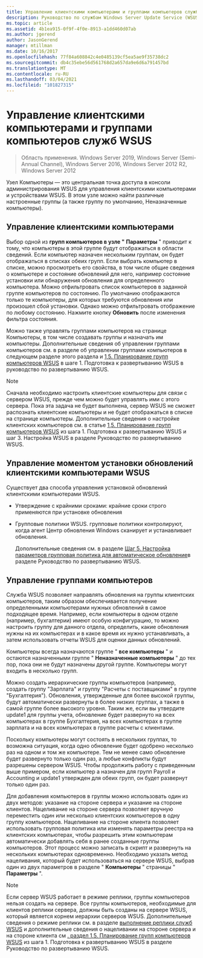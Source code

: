 ```yaml
---
title: Управление клиентскими компьютерами и группами компьютеров служб WSUS
description: Руководство по службам Windows Server Update Service (WSUS) — Управление клиентскими компьютерами и группами
ms.topic: article
ms.assetid: 4b1ea915-0f9f-4f0e-8913-a1dd460d07ab
ms.author: jgerend
author: JasonGerend
manager: mtillman
ms.date: 10/16/2017
ms.openlocfilehash: 77f84a608842c4e0485139cf5ea5ae9f35738dc2
ms.sourcegitcommit: db4c35ebe56d561768d2a657da9e6d6a791457bd
ms.translationtype: MT
ms.contentlocale: ru-RU
ms.lasthandoff: 03/04/2021
ms.locfileid: "101827315"
---
```

# <a name="managing-wsus-client-computers-and-wsus-computer-groups"></a>Управление клиентскими компьютерами и группами компьютеров служб WSUS

>Область применения. Windows Server 2019, Windows Server (Semi-Annual Channel), Windows Server 2016, Windows Server 2012 R2, Windows Server 2012

Узел Компьютеры — это центральная точка доступа в консоли администрирования WSUS для управления клиентскими компьютерами и устройствами WSUS. В этом узле можно найти различные настроенные группы (а также группу по умолчанию, Неназначенные компьютеры).

## <a name="managing-client-computers"></a>Управление клиентскими компьютерами
Выбор одной из **групп компьютеров в узле "** **Параметры** " приводит к тому, что компьютеры в этой группе будут отображаться в области сведений. Если компьютер назначен нескольким группам, он будет отображаться в списках обеих групп. Если выбрать компьютер в списке, можно просмотреть его свойства, в том числе общие сведения о компьютере и состояние обновлений для него, например состояние установки или обнаружения обновления для определенного компьютера. Можно отфильтровать список компьютеров в заданной группе компьютеров по состоянию. По умолчанию отображаются только те компьютеры, для которых требуются обновления или произошел сбой установки. Однако можно отфильтровать отображение по любому состоянию. Нажмите кнопку **Обновить** после изменения фильтра состояния.

Можно также управлять группами компьютеров на странице Компьютеры, в том числе создавать группы и назначать им компьютеры. Дополнительные сведения об управлении группами компьютеров см. в разделе об управлении группами компьютеров в следующем разделе этого раздела и [1,5. Планирование групп компьютеров WSUS](../plan/plan-your-wsus-deployment.md#15-plan-wsus-computer-groups) в шаге 1. Подготовка к развертыванию WSUS в руководство по развертыванию WSUS.

> [!NOTE]
> Сначала необходимо настроить клиентские компьютеры для связи с сервером WSUS, прежде чем можно будет управлять ими с этого сервера. Пока эта задача не будет выполнена, сервер WSUS не сможет распознать клиентские компьютеры и не будет отображаться в списке на странице компьютеры. Дополнительные сведения о настройке клиентских компьютеров см. в статье [1,5. Планирование групп компьютеров WSUS](../plan/plan-your-wsus-deployment.md#15-plan-wsus-computer-groups) из шага 1. Подготовка к развертыванию WSUS и шаг 3. Настройка WSUS в разделе Руководство по развертыванию WSUS.

## <a name="controlling-when-wsus-client-computers-install-updates"></a>Управление моментом установки обновлений клиентскими компьютерами WSUS
Существует два способа управления установкой обновлений клиентскими компьютерами WSUS.

-   Утверждение с крайними сроками: крайние сроки строго применяются при установке обновления

-   Групповые политики WSUS. групповые политики контролируют, когда агент Центр обновления Windows сканирует и устанавливает обновления.

    Дополнительные сведения см. в разделе [Шаг 5. Настройка параметров групповая политика для автоматическое обновление](../deploy/4-configure-group-policy-settings-for-automatic-updates.md)в разделе Руководство по развертыванию WSUS.

## <a name="managing-computer-groups"></a>Управление группами компьютеров
Служба WSUS позволяет направлять обновления на группы клиентских компьютеров, таким образом обеспечивается получение определенными компьютерами нужных обновлений в самое подходящее время. Например, если компьютеры в одном отделе (например, бухгалтерии) имеют особую конфигурацию, то можно настроить группу для данного отдела, определить, какие обновления нужны на их компьютерах и в какое время их нужно устанавливать, а затем использовать отчеты WSUS для оценки данных обновлений.

Компьютеры всегда назначаются группе " **все компьютеры** " и остаются назначенными группе " **Неназначенные компьютеры** " до тех пор, пока они не будут назначены другой группе. Компьютеры могут входить в несколько групп.

Можно создать иерархические группы компьютеров (например, создать группу "Зарплата" и группу "Расчеты с поставщиками" в группе "Бухгалтерия"). Обновления, утвержденные для более высокой группы, будут автоматически развернуты в более низких группах, а также в самой группе более высокого уровня. Таким же, если вы утвердите update1 для группы учета, обновление будет развернуто на всех компьютерах в группе Бухгалтерия, на всех компьютерах в группе зарплата и на всех компьютерах в группе расчеты с клиентами.

Поскольку компьютеры могут состоять в нескольких группах, то возможна ситуация, когда одно обновление будет одобрено несколько раз на одном и том же компьютере. Тем не менее само обновление будет развернуто только один раз, а любые конфликты будут разрешены сервером WSUS. Чтобы продолжить работу с приведенным выше примером, если компьютер a назначен для групп Payroll и Accounting и update1 утвержден для обеих групп, он будет развернут только один раз.

Для добавления компьютеров в группы можно использовать один из двух методов: указание на стороне сервера и указание на стороне клиентов. Нацеливание на стороне сервера позволяет вручную переместить один или несколько клиентских компьютеров в одну группу компьютеров. Нацеливание на стороне клиента позволяет использовать групповая политика или изменять параметры реестра на клиентских компьютерах, чтобы разрешить этим компьютерам автоматически добавлять себя в ранее созданные группы компьютеров. Этот процесс можно записать в скрипт и развернуть на нескольких компьютерах одновременно. Необходимо указать метод нацеливания, который будет использоваться на сервере WSUS, выбрав один из двух параметров в разделе " **Компьютеры** " страницы " **Параметры** ".

> [!NOTE]
> Если сервер WSUS работает в режиме реплики, группы компьютеров нельзя создать на сервере. Все группы компьютеров, необходимые для клиентов реплики сервера, должны быть созданы на сервере WSUS, который является корнем иерархии серверов WSUS. Дополнительные сведения о режиме реплики см. в разделе [выполнение реплики служб WSUS](running-wsus-replica-mode.md) и дополнительные сведения о нацеливании на стороне сервера и на стороне клиента см [. раздел 1,5. Планирование групп компьютеров WSUS](../plan/plan-your-wsus-deployment.md#15-plan-wsus-computer-groups) из шага 1. Подготовка к развертыванию WSUS в разделе Руководство по развертыванию WSUS.


